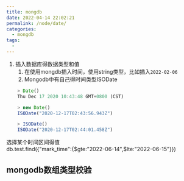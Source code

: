 ```yaml
---
title: mongdb
date: 2022-04-14 22:02:21
permalink: /node/date/
categories:
  - mongdb
tags:
  - 
---
```


1. 插入数据库得数据类型和值
   1. 在使用mongdb插入时间，使用string类型，比如插入`2022-02-06`
   2. Mongodb中有自己得时间类型ISODate

```js
    > Date()
    Thu Dec 17 2020 10:43:48 GMT+0800 (CST)

    > new Date()
    ISODate("2020-12-17T02:43:56.943Z")

    > ISODate()
    ISODate("2020-12-17T02:44:01.458Z")
```

选择某个时间区间得值  
db.test.find({"mark_time":{$gte:"2022-06-14",$lte:"2022-06-15"}})

## mongodb数组类型校验


